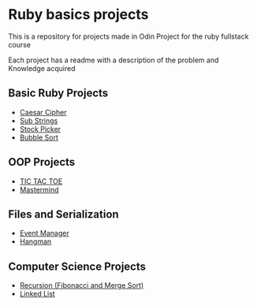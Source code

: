 # Ruby basics projects

This is a repository for projects made in Odin Project for the ruby fullstack course

Each project has a readme with a description of the problem and Knowledge acquired

## Basic Ruby Projects

* [Caesar Cipher](https://github.com/Reifhel/ruby_basic_projects/tree/main/caesar_cipher)
* [Sub Strings](https://github.com/Reifhel/ruby_basic_projects/tree/main/substrings)
* [Stock Picker](https://github.com/Reifhel/ruby_basic_projects/tree/main/stock_picker)
* [Bubble Sort](https://github.com/Reifhel/ruby_basic_projects/tree/main/bubble_sort)

## OOP Projects

* [TIC TAC TOE](https://github.com/Reifhel/ruby_basic_projects/tree/main/tic_tac_toe)
* [Mastermind](https://github.com/Reifhel/ruby_projects/tree/main/mastermind)

## Files and Serialization

* [Event Manager](https://github.com/Reifhel/ruby_projects/tree/main/event_manager)
* [Hangman](https://github.com/Reifhel/ruby_projects/tree/main/hangman)

## Computer Science Projects

* [Recursion (Fibonacci and Merge Sort)](https://github.com/Reifhel/ruby_projects/tree/main/recursion)
* [Linked List](https://github.com/Reifhel/ruby_projects/tree/main/linked_list)
